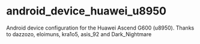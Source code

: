android_device_huawei_u8950
===========================

Android device configuration for the Huawei Ascend G600 (u8950).
Thanks to dazzozo, eloimuns, kra1o5, asis_92 and Dark_Nightmare

